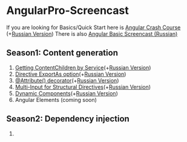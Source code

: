 # AngularPro-Screencast

If you are looking for Basics/Quick Start here is [Angular Crash Course](https://www.youtube.com/watch?v=5juzxptjRhA) (+[Russian Version](https://www.youtube.com/watch?v=zxYn6qJ8M4c))
There is also [Angular Basic Screencast (Russian)](https://www.youtube.com/playlist?list=PLDyvV36pndZF-vwsVB48ivZyNJ4ETBKNY)


## Season1: Content generation

1. [Getting ContentChildren by Service](https://www.youtube.com/watch?v=TknzOuainDQ)(+[Russian Version](https://www.youtube.com/watch?v=eo46g9s46bk))
2. [Directive ExportAs option](https://www.youtube.com/watch?v=DpbYk2oG0JI)(+[Russian Version](https://www.youtube.com/watch?v=v3gnN1OrqHU))
3. [@Attribute() decorator](https://www.youtube.com/watch?v=g4YLxXsAEhQ)(+[Russian Version](https://www.youtube.com/watch?v=2cfwJgG4-Qo))
4. [Multi-Input for Structural Directives](https://www.youtube.com/watch?v=6XQbI65O9jg)(+[Russian Version](https://www.youtube.com/watch?v=d9dt3QIAWDk))
5. [Dynamic Components](https://www.youtube.com/watch?v=sUFZI0144l4)(+[Russian Version](https://www.youtube.com/watch?v=C5Iw61jXBMo))
6. Angular Elements (coming soon)


## Season2: Dependency injection

1. 
